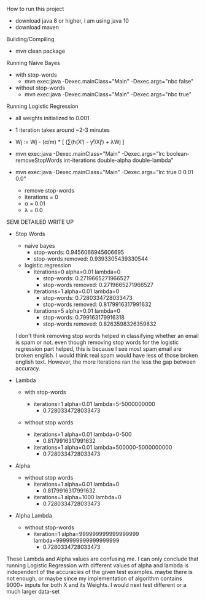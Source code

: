 How to run this project
- download java 8 or higher, i am using java 10
- download maven 

Building/Compiling
- mvn clean package

Running Naive Bayes
- with stop-words
  - mvn exec:java -Dexec.mainClass="Main" -Dexec.args="nbc false"
- without stop-words
  - mvn exec:java -Dexec.mainClass="Main" -Dexec.args="nbc true"

Running Logistic Regression
- all weights initialized to 0.001
- 1 iteration takes around ~2-3 minutes
- Wj := Wj - (α/m) * [ (∑(h(Xⁱ) - yⁱ)Xjⁱ) + λWj ]
- mvn exec:java -Dexec.mainClass="Main" -Dexec.args="lrc boolean-removeStopWords int-iterations double-alpha double-lambda"

- mvn exec:java -Dexec.mainClass="Main" -Dexec.args="lrc true 0 0.01 0.0"
  - remove stop-words
  - iterations = 0
  - α = 0.01
  - λ = 0.0
  
SEMI DETAILED WRITE UP
- Stop Words
  - naive bayes
    - stop-words:           0.9456066945606695
    - stop-words removed:   0.9393305439330544
  - logistic regression
    - iterations=0 alpha=0.01 lambda=0
      - stop-words:         0.2719665271966527
      - stop-words removed: 0.2719665271966527
    - iterations=1 alpha=0.01 lambda=0
      - stop-words:         0.7280334728033473
      - stop-words removed: 0.8179916317991632
    - iterations=5 alpha=0.01 lambda=0
      - stop-words:         0.799163179916318
      - stop-words removed: 0.8263598326359832

  I don't think removing stop words helped in classifying whether an email is spam or not. even though removing stop words for the logistic regression part helped, this is because I see most spam email are broken english. I would think real spam would have less of those broken english text. However, the more iterations ran the less the gap between accuracy.
  
- Lambda 
  - with stop-words
      - iterations=1 alpha=0.01 lambda=5-5000000000
        - 0.7280334728033473

  - without stop words
      - iterations=1 alpha=0.01 lambda=0-500
        - 0.8179916317991632
      - iterations=1 alpha=0.01 lambda=500000-5000000000
        - 0.7280334728033473

- Alpha
  - without stop words
      - iterations=1 alpha=0.01 lambda=0
        - 0.8179916317991632
      - iterations=1 alpha=1000 lambda=0
        - 0.7280334728033473
        
- Alpha Lambda
  - without stop-words
    - iteration=1 alpha=999999999999999999 lambda=9999999999999999999
      - 0.7280334728033473
      
      
These Lambda and Alpha values are confusing me. I can only conclude that running Logistic Regression with different values of alpha and lambda is independent of the accuracies of the given test examples. maybe there is not enough, or maybe since my implementation of algorithm contains 9000+ inputs for both X and its Weights. I would next test different or a much larger data-set
